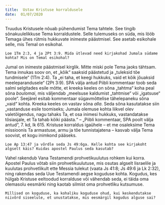 ```yaml
---
title:  Ustav Kristuse korraldusele
date:  01/07/2020
---
```


Truudus Kristusele nõuab pühendumist Tema tahtele. See tingib sõnakuulelikkuse Tema korraldustele. Selle tulemuseks on süda, mis lööb Temaga ühes rütmis hukkuvate inimeste päästmisel. See asetab esikohale selle, mis Temal on esikohal.

`Loe 1Tm 2:3, 4 ja 2Pt 3:9. Mida ütlevad need kirjakohad Jumala südame kohta? Mis on Temal esikohal?`

Jumal on inimeste päästmisel kirglik. Mitte miski pole Tema jaoks tähtsam. Tema innukas soov on, et „kõik“ saaksid päästetud ja „tuleksid tõe tundmisele“ (1Tm 2:4). Ta „ei taha, et keegi hukkuks, vaid et kõik jõuaksid meeleparandusele“ (2Pt 3:9). SPA välja antud Piibli kommentaar toob seda salmi selgitades esile mõtte, et kreeka keeles on sõna „tahtma“ koha peal sõna _boulomai_, mis väljendab „meelsuse kaldumist „tahtmise“ või „igatsuse“ poole“. Seejärel esitab kommentaar sügavmõttelise tähelepaneku sõna „vaid“ kohta. Kreeka keeles on vastav sõna _alla_. Seda sõna kasutatakse siin „vastanduse esile toomiseks; Jumala olemuse kohta liikvel olev valetõlgendus, nagu tahaks Ta, et osa inimesi hukkuks, vastandatakse tõsiasjale, et Ta tahab kõiki päästa.“ – „Piibli kommentaar, SPA poolt välja antud“, 7. kd, lk 615. Kristuse korraldus igaühele – et me osaleksime Tema missioonis Ta armastuse, armu ja tõe tunnistajatena – kasvab välja Tema soovist, et kogu inimkond pääseks.

`Loe Ap 13:47 ja võrdle seda Js 49:6ga. Kelle kohta see kirjakoht algselt käis? Kuidas apostel Paulus seda kasutab?`

Vahel rakendub Vana Testamendi prohvetikuulutus rohkem kui korra. Apostel Paulus võtab siin prohvetikuulutuse, mis osutas algselt Iisraelile ja kuulutas prohvetlikult ette Messia tulekut (vaata Js 41:8; Js 49:6 ja Lk 2:32), ning rakendas seda Uue Testamendi aegse koguduse kohta. Kogudus, kes hülgab Kristuse eeltoodud korralduse või vähendab seda, ei täida oma olemasolu eesmärki ning kaotab silmist oma prohvetliku kutsumuse.

`Millised on koguduse, ka kohaliku koguduse ohud, kui keskendutakse niivõrd siseelule, et unustatakse, mis eesmärgil kogudus alguse sai?`